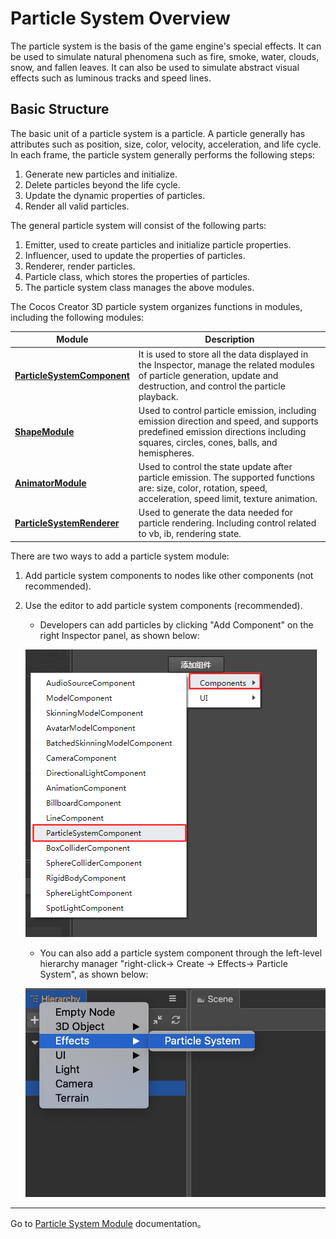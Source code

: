 # Particle System Overview
The particle system is the basis of the game engine's special effects. It can be used to simulate natural phenomena such as fire, smoke, water, clouds, snow, and fallen leaves. It can also be used to simulate abstract visual effects such as luminous tracks and speed lines.
## Basic Structure
The basic unit of a particle system is a particle. A particle generally has attributes such as position, size, color, velocity, acceleration, and life cycle. In each frame, the particle system generally performs the following steps:
1. Generate new particles and initialize.
2. Delete particles beyond the life cycle.
3. Update the dynamic properties of particles.
4. Render all valid particles.

The general particle system will consist of the following parts:
1. Emitter, used to create particles and initialize particle properties.
2. Influencer, used to update the properties of particles.
3. Renderer, render particles.
4. Particle class, which stores the properties of particles.
5. The particle system class manages the above modules.


The Cocos Creator 3D particle system organizes functions in modules, including the following modules:

Module | Description
---|---
[**ParticleSystemComponent**](main-module.md) | It is used to store all the data displayed in the Inspector, manage the related modules of particle generation, update and destruction, and control the particle playback.
[**ShapeModule**](emitter.md) | Used to control particle emission, including emission direction and speed, and supports predefined emission directions including squares, circles, cones, balls, and hemispheres.
[**AnimatorModule**](module.md) |  Used to control the state update after particle emission. The supported functions are: size, color, rotation, speed, acceleration, speed limit, texture animation.
[**ParticleSystemRenderer**](renderer.md) |  Used to generate the data needed for particle rendering. Including control related to vb, ib, rendering state.

There are two ways to add a particle system module:
1. Add particle system components to nodes like other components (not recommended).
2. Use the editor to add particle system components (recommended).
   - Developers can add particles by clicking "Add Component" on the right Inspector panel, as shown below:

   ![](particle-system/new_ParticleSystemComponent.png)

   - You can also add a particle system component through the left-level hierarchy manager "right-click-> Create -> Effects-> Particle System", as shown below:

   ![](particle-system/new_ParticleSystemComponent_node.png)

---
Go to [Particle System Module](module.md) documentation。
